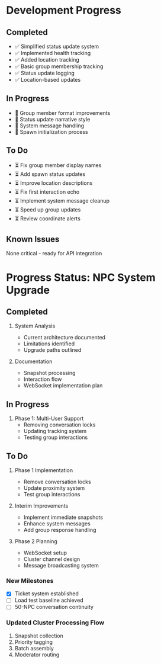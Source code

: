 # Development Progress

## Completed
- ✅ Simplified status update system
- ✅ Implemented health tracking
- ✅ Added location tracking
- ✅ Basic group membership tracking
- ✅ Status update logging
- ✅ Location-based updates

## In Progress
- 🔄 Group member format improvements
- 🔄 Status update narrative style
- 🔄 System message handling
- 🔄 Spawn initialization process

## To Do
- ⏳ Fix group member display names
- ⏳ Add spawn status updates
- ⏳ Improve location descriptions
- ⏳ Fix first interaction echo
- ⏳ Implement system message cleanup
- ⏳ Speed up group updates
- ⏳ Review coordinate alerts

## Known Issues
None critical - ready for API integration

# Progress Status: NPC System Upgrade

## Completed
1. System Analysis
   - Current architecture documented
   - Limitations identified
   - Upgrade paths outlined

2. Documentation
   - Snapshot processing
   - Interaction flow
   - WebSocket implementation plan

## In Progress
1. Phase 1: Multi-User Support
   - Removing conversation locks
   - Updating tracking system
   - Testing group interactions

## To Do
1. Phase 1 Implementation
   - Remove conversation locks
   - Update proximity system
   - Test group interactions

2. Interim Improvements
   - Implement immediate snapshots
   - Enhance system messages
   - Add group response handling

3. Phase 2 Planning
   - WebSocket setup
   - Cluster channel design
   - Message broadcasting system

### New Milestones
- [X] Ticket system established
- [ ] Load test baseline achieved
- [ ] 50-NPC conversation continuity

### Updated Cluster Processing Flow
1. Snapshot collection
2. Priority tagging
3. Batch assembly
4. Moderator routing 